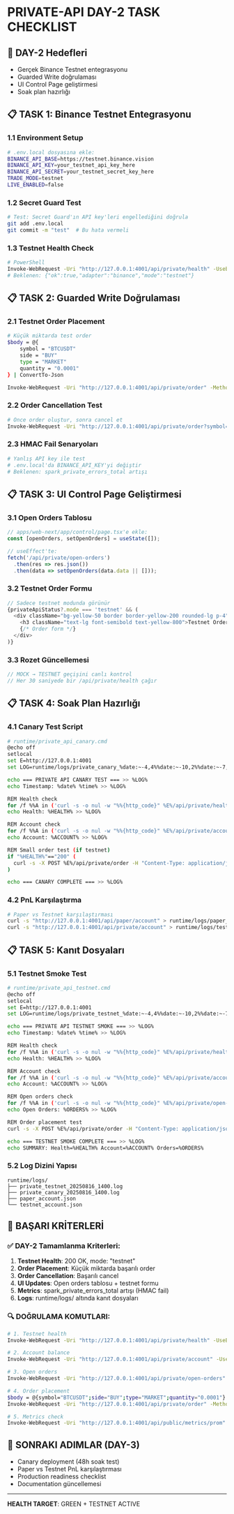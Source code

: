 # PRIVATE-API DAY-2 TASK CHECKLIST

## 🎯 DAY-2 Hedefleri
- Gerçek Binance Testnet entegrasyonu
- Guarded Write doğrulaması
- UI Control Page geliştirmesi
- Soak plan hazırlığı

## 📋 TASK 1: Binance Testnet Entegrasyonu

### 1.1 Environment Setup
```bash
# .env.local dosyasına ekle:
BINANCE_API_BASE=https://testnet.binance.vision
BINANCE_API_KEY=your_testnet_api_key_here
BINANCE_API_SECRET=your_testnet_secret_key_here
TRADE_MODE=testnet
LIVE_ENABLED=false
```

### 1.2 Secret Guard Test
```bash
# Test: Secret Guard'ın API key'leri engellediğini doğrula
git add .env.local
git commit -m "test"  # Bu hata vermeli
```

### 1.3 Testnet Health Check
```bash
# PowerShell
Invoke-WebRequest -Uri "http://127.0.0.1:4001/api/private/health" -UseBasicParsing
# Beklenen: {"ok":true,"adapter":"binance","mode":"testnet"}
```

## 📋 TASK 2: Guarded Write Doğrulaması

### 2.1 Testnet Order Placement
```bash
# Küçük miktarda test order
$body = @{
    symbol = "BTCUSDT"
    side = "BUY"
    type = "MARKET"
    quantity = "0.0001"
} | ConvertTo-Json

Invoke-WebRequest -Uri "http://127.0.0.1:4001/api/private/order" -Method POST -Body $body -ContentType "application/json" -UseBasicParsing
```

### 2.2 Order Cancellation Test
```bash
# Önce order oluştur, sonra cancel et
Invoke-WebRequest -Uri "http://127.0.0.1:4001/api/private/order?symbol=BTCUSDT&orderId=12345" -Method DELETE -UseBasicParsing
```

### 2.3 HMAC Fail Senaryoları
```bash
# Yanlış API key ile test
# .env.local'da BINANCE_API_KEY'yi değiştir
# Beklenen: spark_private_errors_total artışı
```

## 📋 TASK 3: UI Control Page Geliştirmesi

### 3.1 Open Orders Tablosu
```typescript
// apps/web-next/app/control/page.tsx'e ekle:
const [openOrders, setOpenOrders] = useState([]);

// useEffect'te:
fetch('/api/private/open-orders')
  .then(res => res.json())
  .then(data => setOpenOrders(data.data || []));
```

### 3.2 Testnet Order Formu
```typescript
// Sadece testnet modunda görünür
{privateApiStatus?.mode === 'testnet' && (
  <div className="bg-yellow-50 border border-yellow-200 rounded-lg p-4">
    <h3 className="text-lg font-semibold text-yellow-800">Testnet Order</h3>
    {/* Order form */}
  </div>
)}
```

### 3.3 Rozet Güncellemesi
```typescript
// MOCK → TESTNET geçişini canlı kontrol
// Her 30 saniyede bir /api/private/health çağır
```

## 📋 TASK 4: Soak Plan Hazırlığı

### 4.1 Canary Test Script
```bash
# runtime/private_api_canary.cmd
@echo off
setlocal
set E=http://127.0.0.1:4001
set LOG=runtime/logs/private_canary_%date:~-4,4%%date:~-10,2%%date:~-7,2%_%time:~0,2%%time:~3,2%.log

echo === PRIVATE API CANARY TEST === >> %LOG%
echo Timestamp: %date% %time% >> %LOG%

REM Health check
for /f %%A in ('curl -s -o nul -w "%%{http_code}" %E%/api/private/health') do set HEALTH=%%A
echo Health: %HEALTH% >> %LOG%

REM Account check
for /f %%A in ('curl -s -o nul -w "%%{http_code}" %E%/api/private/account') do set ACCOUNT=%%A
echo Account: %ACCOUNT% >> %LOG%

REM Small order test (if testnet)
if "%HEALTH%"=="200" (
  curl -s -X POST %E%/api/private/order -H "Content-Type: application/json" -d "{\"symbol\":\"BTCUSDT\",\"side\":\"BUY\",\"type\":\"MARKET\",\"quantity\":\"0.0001\"}" >> %LOG%
)

echo === CANARY COMPLETE === >> %LOG%
```

### 4.2 PnL Karşılaştırma
```bash
# Paper vs Testnet karşılaştırması
curl -s "http://127.0.0.1:4001/api/paper/account" > runtime/logs/paper_account.json
curl -s "http://127.0.0.1:4001/api/private/account" > runtime/logs/testnet_account.json
```

## 📋 TASK 5: Kanıt Dosyaları

### 5.1 Testnet Smoke Test
```bash
# runtime/private_api_testnet.cmd
@echo off
setlocal
set E=http://127.0.0.1:4001
set LOG=runtime/logs/private_testnet_%date:~-4,4%%date:~-10,2%%date:~-7,2%_%time:~0,2%%time:~3,2%.log

echo === PRIVATE API TESTNET SMOKE === >> %LOG%
echo Timestamp: %date% %time% >> %LOG%

REM Health check
for /f %%A in ('curl -s -o nul -w "%%{http_code}" %E%/api/private/health') do set HEALTH=%%A
echo Health: %HEALTH% >> %LOG%

REM Account check
for /f %%A in ('curl -s -o nul -w "%%{http_code}" %E%/api/private/account') do set ACCOUNT=%%A
echo Account: %ACCOUNT% >> %LOG%

REM Open orders check
for /f %%A in ('curl -s -o nul -w "%%{http_code}" %E%/api/private/open-orders') do set ORDERS=%%A
echo Open Orders: %ORDERS% >> %LOG%

REM Order placement test
curl -s -X POST %E%/api/private/order -H "Content-Type: application/json" -d "{\"symbol\":\"BTCUSDT\",\"side\":\"BUY\",\"type\":\"MARKET\",\"quantity\":\"0.0001\"}" >> %LOG%

echo === TESTNET SMOKE COMPLETE === >> %LOG%
echo SUMMARY: Health=%HEALTH% Account=%ACCOUNT% Orders=%ORDERS%
```

### 5.2 Log Dizini Yapısı
```
runtime/logs/
├── private_testnet_20250816_1400.log
├── private_canary_20250816_1400.log
├── paper_account.json
└── testnet_account.json
```

## 🎯 BAŞARI KRİTERLERİ

### ✅ DAY-2 Tamamlanma Kriterleri:
1. **Testnet Health**: 200 OK, mode: "testnet"
2. **Order Placement**: Küçük miktarda başarılı order
3. **Order Cancellation**: Başarılı cancel
4. **UI Updates**: Open orders tablosu + testnet formu
5. **Metrics**: spark_private_errors_total artışı (HMAC fail)
6. **Logs**: runtime/logs/ altında kanıt dosyaları

### 🔍 DOĞRULAMA KOMUTLARI:
```bash
# 1. Testnet health
Invoke-WebRequest -Uri "http://127.0.0.1:4001/api/private/health" -UseBasicParsing

# 2. Account balance
Invoke-WebRequest -Uri "http://127.0.0.1:4001/api/private/account" -UseBasicParsing

# 3. Open orders
Invoke-WebRequest -Uri "http://127.0.0.1:4001/api/private/open-orders" -UseBasicParsing

# 4. Order placement
$body = @{symbol="BTCUSDT";side="BUY";type="MARKET";quantity="0.0001"} | ConvertTo-Json
Invoke-WebRequest -Uri "http://127.0.0.1:4001/api/private/order" -Method POST -Body $body -ContentType "application/json" -UseBasicParsing

# 5. Metrics check
Invoke-WebRequest -Uri "http://127.0.0.1:4001/api/public/metrics/prom" -UseBasicParsing | Select-String "spark_private"
```

## 🚀 SONRAKI ADIMLAR (DAY-3)
- Canary deployment (48h soak test)
- Paper vs Testnet PnL karşılaştırması
- Production readiness checklist
- Documentation güncellemesi

---
**HEALTH TARGET**: GREEN + TESTNET ACTIVE 